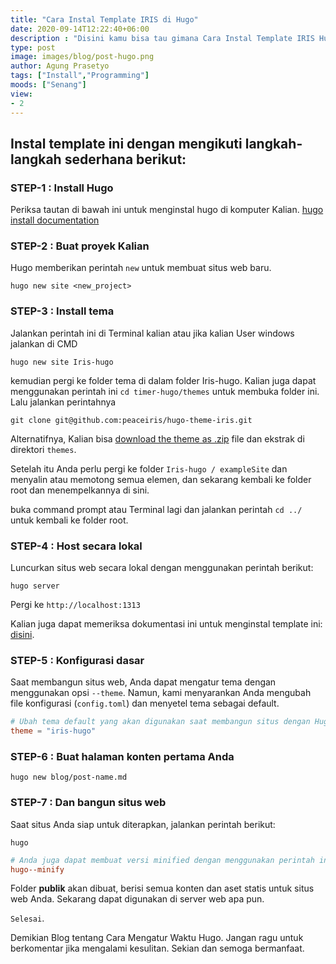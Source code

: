 ```yaml
---
title: "Cara Instal Template IRIS di Hugo"
date: 2020-09-14T12:22:40+06:00
description : "Disini kamu bisa tau gimana Cara Instal Template IRIS Hugo"
type: post
image: images/blog/post-hugo.png
author: Agung Prasetyo
tags: ["Install","Programming"]
moods: ["Senang"]
view: 
- 2
---
```


## Instal template ini dengan mengikuti langkah-langkah sederhana berikut:

### STEP-1 : Install Hugo

Periksa tautan di bawah ini untuk menginstal hugo di komputer Kalian.
[hugo install documentation](https://gohugo.io/getting-started/installing/)

### STEP-2 : Buat proyek Kalian

Hugo memberikan perintah `new` untuk membuat situs web baru.

```
hugo new site <new_project>
```

### STEP-3 : Install tema
Jalankan perintah ini di Terminal kalian atau jika kalian User windows jalankan di CMD
```
hugo new site Iris-hugo
```
kemudian pergi ke folder tema di dalam folder Iris-hugo. 
Kalian juga dapat menggunakan perintah ini ```cd timer-hugo/themes``` untuk membuka folder ini.
Lalu jalankan perintahnya
```
git clone git@github.com:peaceiris/hugo-theme-iris.git
```

Alternatifnya, Kalian bisa [download the theme as .zip](https://raw.githubusercontent.com/peaceiris/hugo-theme-iris/master/scripts/setup.sh) file dan ekstrak di direktori `themes`.

Setelah itu Anda perlu pergi ke folder `Iris-hugo / exampleSite` dan menyalin atau memotong semua elemen, dan sekarang kembali ke folder root dan menempelkannya di sini.

buka command prompt atau Terminal lagi dan jalankan perintah `cd ../` untuk kembali ke folder root.

### STEP-4 : Host secara lokal

Luncurkan situs web secara lokal dengan menggunakan perintah berikut:

```
hugo server
```

Pergi ke `http://localhost:1313`

Kalian juga dapat memeriksa dokumentasi ini untuk menginstal template ini:
[disini](https://github.com/peaceiris/hugo-theme-irisa).
<!-- {{< youtube Ezd_STvPJbA >}} -->

### STEP-5 : Konfigurasi dasar

Saat membangun situs web, Anda dapat mengatur tema dengan menggunakan opsi `--theme`. Namun, kami menyarankan Anda mengubah file konfigurasi (`config.toml`) dan menyetel tema sebagai default.

```toml
# Ubah tema default yang akan digunakan saat membangun situs dengan Hugo
theme = "iris-hugo"
```

### STEP-6 : Buat halaman konten pertama Anda

```
hugo new blog/post-name.md
```

### STEP-7 : Dan bangun situs web

Saat situs Anda siap untuk diterapkan, jalankan perintah berikut:

```
hugo
```

```toml
# Anda juga dapat membuat versi minified dengan menggunakan perintah ini:
hugo--minify
```

Folder **publik** akan dibuat, berisi semua konten dan aset statis untuk situs web Anda. Sekarang dapat digunakan di server web apa pun.

`Selesai`.

Demikian Blog tentang Cara Mengatur Waktu Hugo. Jangan ragu untuk berkomentar jika mengalami kesulitan.
Sekian dan semoga bermanfaat.
